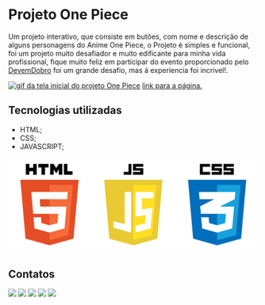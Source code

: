 # Projeto One Piece
Um projeto interativo, que consiste em butões, com nome e descrição de alguns personagens do Anime One Piece, o Projeto é simples e funcional, foi um projeto muito desafiador e muito edificante para minha vida profissional, fique muito feliz em participar do evento proporcionado pelo <a href="https://www.instagram.com/devemdobro/" target="_blank">DevemDobro</a> foi um grande desafio, mas á experiencia foi incrivel!.

[<img src="./src/imagens/imagens readme/Animação tela one piece.gif" alt="gif da tela inicial do projeto One Piece">](https://slv-levi.github.io/Projeto-One-Piece/)
<a href="https://slv-levi.github.io/Projeto-One-Piece/" target="_blank">link para a página.</a>

## Tecnologias utilizadas
- HTML;
- CSS;
- JAVASCRIPT;
<img src="./src/imagens/imagens readme/pngegg.png" alt="png das linguagens html, css e javascript">

## Contatos
<div> 
  <a href="https://www.youtube.com/@levisilva6906" target="_blank"><img src="https://img.shields.io/badge/YouTube-FF0000?style=for-the-badge&logo=youtube&logoColor=white" target="_blank"></a>
  <a href="https://instagram.com/slv_levi" target="_blank"><img src="https://img.shields.io/badge/-Instagram-%23E4405F?style=for-the-badge&logo=instagram&logoColor=white" target="_blank"></a>
<a href="https://discord.gg/g5DdtEvN" target="_blank"><img src="https://img.shields.io/badge/Discord-7289DA?style=for-the-badge&logo=discord&logoColor=white" target="_blank"></a> 
  <a href = "mailto:levizinhowskateboard@gmail.com"><img src="https://img.shields.io/badge/-Gmail-%23333?style=for-the-badge&logo=gmail&logoColor=white" target="_blank"></a>
  <a href="https://www.linkedin.com/in/levi-silva-0b3b33206" target="_blank"><img src="https://img.shields.io/badge/-LinkedIn-%230077B5?style=for-the-badge&logo=linkedin&logoColor=white" target="_blank"></a>
</div>
